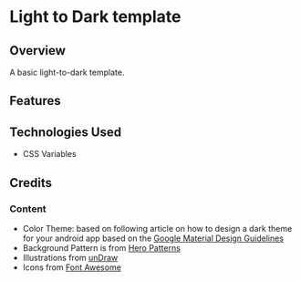 # Light to Dark template

## Overview

A basic light-to-dark template. 

## Features

## Technologies Used

- CSS Variables

## Credits

### Content

- Color Theme: based on following article on how to design a dark theme for your android app based on the [Google Material Design Guidelines]([https://link](https://blog.prototypr.io/how-to-design-a-dark-theme-for-your-android-app-3daeb264637))
- Background Pattern is from [Hero Patterns](https://www.heropatterns.com/)
- Illustrations from [unDraw](https://undraw.co/illustrations)
- Icons from [Font Awesome](https://fontawesome.com/)
